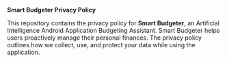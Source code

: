 **Smart Budgeter Privacy Policy**

This repository contains the privacy policy for **Smart Budgeter**, an Artificial Intelligence Android Application Budgeting Assistant. Smart Budgeter helps users proactively manage their personal finances. The privacy policy outlines how we collect, use, and protect your data while using the application.
